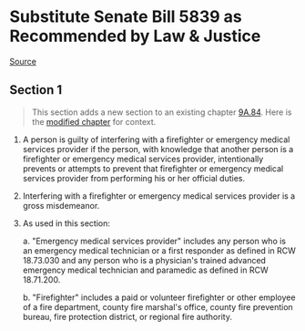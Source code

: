 # Substitute Senate Bill 5839 as Recommended by Law & Justice

[Source](http://lawfilesext.leg.wa.gov/biennium/2021-22/Pdf/Bills/Senate%20Bills/5839-S.pdf)
## Section 1
> This section adds a new section to an existing chapter [9A.84](/rcw/09A_washington_criminal_code/9A.84_public_disturbance.md). Here is the [modified chapter](rcw/09A_washington_criminal_code/9A.84_public_disturbance.md) for context.

1. A person is guilty of interfering with a firefighter or emergency medical services provider if the person, with knowledge that another person is a firefighter or emergency medical services provider, intentionally prevents or attempts to prevent that firefighter or emergency medical services provider from performing his or her official duties.

2. Interfering with a firefighter or emergency medical services provider is a gross misdemeanor.

3. As used in this section:

    a. "Emergency medical services provider" includes any person who is an emergency medical technician or a first responder as defined in RCW 18.73.030 and any person who is a physician's trained advanced emergency medical technician and paramedic as defined in RCW 18.71.200.

    b. "Firefighter" includes a paid or volunteer firefighter or other employee of a fire department, county fire marshal's office, county fire prevention bureau, fire protection district, or regional fire authority.

